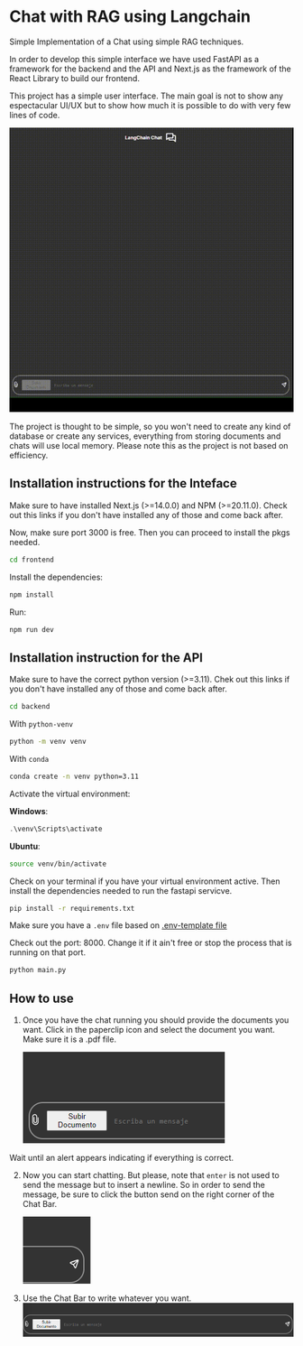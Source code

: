 # Chat with RAG using Langchain

Simple Implementation of a Chat using simple RAG techniques.

In order to develop this simple interface we have used FastAPI as a framework for the backend and the API and Next.js as the framework of the React Library to build our frontend.

This project has a simple user interface. The main goal is not to show any espectacular UI/UX but to show how much it is possible to do with very few lines of code.

![Chat GIF](./assets/Chat_Video.gif)

The project is thought to be simple, so you won't need to create any kind of database or create any services, everything from storing documents and chats will use local memory. Please note this as the project is not based on efficiency.

## Installation instructions for the Inteface

Make sure to have installed Next.js (>=14.0.0) and NPM (>=20.11.0). Check out this links if you don't have installed any of those and come back after.

Now, make sure port 3000 is free. Then you can proceed to install the pkgs needed.

```bash
cd frontend
```

Install the dependencies:

```bash
npm install
```

Run:

```bash
npm run dev
```

## Installation instruction for the API

Make sure to have the correct python version (>=3.11). Chek out this links if you don't have installed any of those and come back after.

```bash
cd backend
```

With `python-venv`

```bash
python -m venv venv
```

With `conda`

```bash
conda create -n venv python=3.11
```

Activate the virtual environment:

**Windows**:

```powershell
.\venv\Scripts\activate
```

**Ubuntu**:

```bash
source venv/bin/activate
```

Check on your terminal if you have your virtual environment active. Then install the dependencies needed to run the fastapi servicve.

```bash
pip install -r requirements.txt
```

Make sure you have a `.env` file based on [.env-template file](./backend/.env-template)

Check out the port: 8000. Change it if it ain't free or stop the process that is running on that port.

```bash
python main.py
```

## How to use

1. Once you have the chat running you should provide the documents you want. Click in the paperclip icon and select the document you want. Make sure it is a .pdf file.

   ![Load file](./assets/load_file.png)

Wait until an alert appears indicating if everything is correct.

2. Now you can start chatting. But please, note that `enter` is not used to send the message but to insert a newline. So in order to send the message, be sure to click the button send on the right corner of the Chat Bar.

    ![Send Message](./assets/send_message.png)


3. Use the Chat Bar to write whatever you want. 
    ![Chat Bar](./assets/chat_bar.png)
